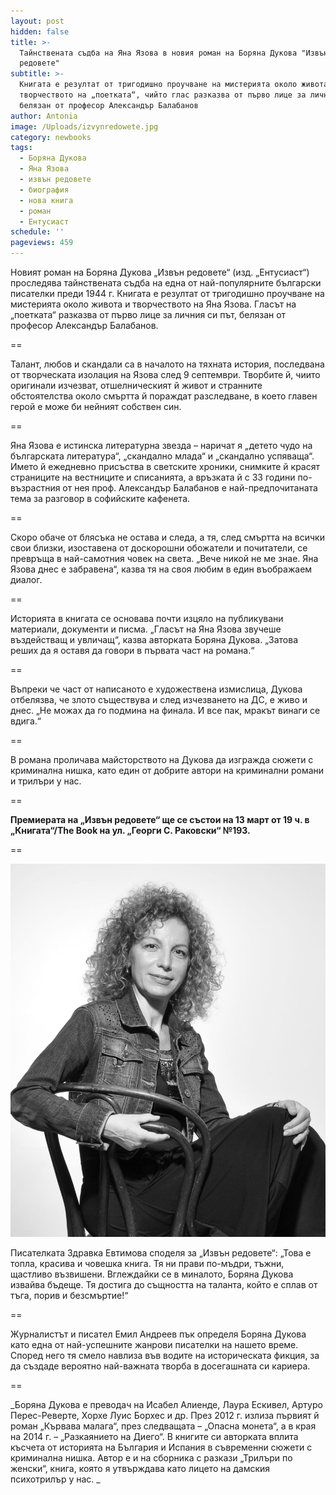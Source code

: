 ```yaml
---
layout: post
hidden: false
title: >-
  Тайнствената съдба на Яна Язова в новия роман на Боряна Дукова "Извън
  редовете"
subtitle: >-
  Книгата е резултат от тригодишно проучване на мистерията около живота и
  творчеството на „поетката“, чийто глас разказва от първо лице за личния ѝ път,
  белязан от професор Александър Балабанов
author: Antonia
image: /Uploads/izvynredowete.jpg
category: newbooks
tags:
  - Боряна Дукова
  - Яна Язова
  - извън редовете
  - биография
  - нова книга
  - роман
  - Ентусиаст
schedule: ''
pageviews: 459
---
```

Новият роман на Боряна Дукова „Извън редовете“ (изд. „Ентусиаст“) проследява тайнствената съдба на една от най-популярните български писателки преди 1944 г. Книгата е резултат от тригодишно проучване на мистерията около живота и творчеството на Яна Язова. Гласът на „поетката“ разказва от първо лице за личния си път, белязан от професор Александър Балабанов. 

\==

Талант, любов и скандали са в началото на тяхната история, последвана от творческата изолация на Язова след 9 септември. Творбите й, чиито оригинали изчезват, отшелническият й живот и странните обстоятелства около смъртта й пораждат разследване, в което главен герой е може би нейният собствен син.

\==

Яна Язова е истинска литературна звезда – наричат я „детето чудо на българската литература“, „скандално млада“ и „скандално успяваща“. Името й ежедневно присъства в светските хроники, снимките й красят страниците на вестниците и списанията, а връзката й с 33 години по-възрастния от нея проф. Александър Балабанов е най-предпочитаната тема за разговор в софийските кафенета. 

\==

Скоро обаче от блясъка не остава и следа, а тя, след смъртта на всички свои близки, изоставена от доскорошни обожатели и почитатели, се превръща в най-самотния човек на света. „Вече никой не ме знае. Яна Язова днес е забравена“, казва тя на своя любим в един въображаем диалог.

\==

Историята в книгата се основава почти изцяло на публикувани материали, документи и писма. „Гласът на Яна Язова звучеше въздействащ и увличащ“, казва авторката Боряна Дукова. „Затова реших да я оставя да говори в първата част на романа.“ 

\==

Въпреки че част от написаното е художествена измислица, Дукова отбелязва, че злото съществува и след изчезването на ДС, е  живо и днес. „Не можах да го подмина на финала. И все пак, мракът винаги се вдига.“

\==

В романа проличава майсторството на Дукова да изгражда сюжети с криминална нишка, като един от добрите автори на криминални романи и трилъри у нас.

\==

**Премиерата на „Извън редовете“ ще се състои на 13 март от 19 ч. в „Книгата“/The Book на ул. „Георги С. Раковски“ №193.**

\==

![](/Uploads/boryanadukova.jpg)

Писателката Здравка Евтимова споделя за „Извън редовете“: „Това е топла, красива и човешка книга. Тя ни прави по-мъдри, тъжни, щастливо възвишени. Вглеждайки се в миналото, Боряна Дукова извайва бъдеще. Тя достига до същността на таланта, който е сплав от тъга, порив и безсмъртие!“

\==

Журналистът и писател Емил Андреев пък определя Боряна Дукова като една от най-успешните жанрови писателки на нашето време. Според него тя смело навлиза във водите на историческата фикция, за да създаде вероятно най-важната творба в досегашната си кариера. 

\==

_Боряна Дукова е преводач на Исабел Алиенде, Лаура Ескивел, Артуро Перес-Реверте, Хорхе Луис Борхес и др. През 2012 г. излиза първият й роман „Кървава малага“, през следващата – „Опасна монета“, а в края на 2014 г. – „Разкаянието на Диего“. В книгите си авторката вплита късчета от историята на България и Испания в съвременни сюжети с криминална нишка. Автор е и на сборника с разкази „Трилъри по женски“, книга, която я утвърждава като лицето на дамския психотрилър у нас. _
